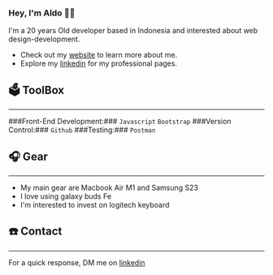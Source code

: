 ### Hey, I'm Aldo 👋🏻

I'm a 20 years Old developer based in Indonesia and interested about web design-development.

  * Check out my [website](https://) to learn more about me.
  * Explore my [linkedin](https://) for my professional pages.

## 🗳️ ToolBox
---
###Front-End Development:### `Javascript` `Bootstrap`
###Version Control:### `Github`
###Testing:### `Postman`

## 🎧 Gear
---
  * My main gear are Macbook Air M1 and Samsung S23
  * I love using galaxy buds Fe
  * I'm interested to invest on logitech keyboard

## ☎️ Contact
---
For a quick response, DM me on [linkedin](https://)

<!--
**arru-zq/arru-zq** is a ✨ _special_ ✨ repository because its `README.md` (this file) appears on your GitHub profile.

Here are some ideas to get you started:

- 🔭 I’m currently working on ...
- 🌱 I’m currently learning ...
- 👯 I’m looking to collaborate on ...
- 🤔 I’m looking for help with ...
- 💬 Ask me about ...
- 📫 How to reach me: ...
- 😄 Pronouns: ...
- ⚡ Fun fact: ...
-->
